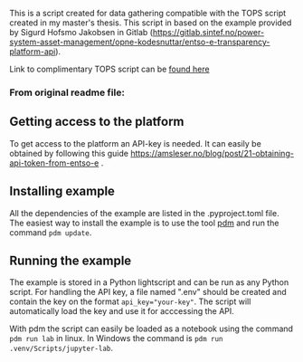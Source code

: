 This is a script created for data gathering compatible with the TOPS script created in my master's thesis. This script in based on the example provided by Sigurd Hofsmo Jakobsen in Gitlab (https://gitlab.sintef.no/power-system-asset-management/opne-kodesnuttar/entso-e-transparency-platform-api).

Link to complimentary TOPS script can be [found here](https://github.com/eirissa/TOPS)
### From original readme file:
## Getting access to the platform
To get access to the platform an API-key is needed. It can easily be obtained by following this guide https://amsleser.no/blog/post/21-obtaining-api-token-from-entso-e .

## Installing example
All the dependencies of the example are listed in the .pyproject.toml file. The easiest way to install the example is to use the tool [pdm](https://pdm.fming.dev/latest/) and run the command `pdm update`.

## Running the example
The example is stored in a Python lightscript and can be run as any Python script. For handling the API key, a file named ".env" should be created and contain the key on the format `api_key="your-key"`. The script will automatically load the key and use it for acccessing the API.

With pdm the script can easily be loaded as a notebook using the command `pdm run lab` in linux. In Windows the command is `pdm run .venv/Scripts/jupyter-lab`.
